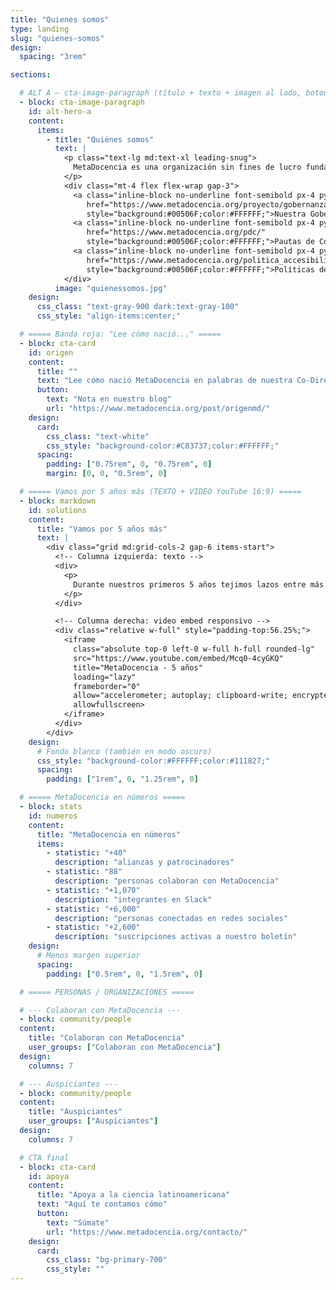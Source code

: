 ```yaml
---
title: "Quienes somos"
type: landing
slug: "quienes-somos"
design:
  spacing: "3rem"

sections:

  # ALT A — cta-image-paragraph (título + texto + imagen al lado, botones azules más grandes)
  - block: cta-image-paragraph
    id: alt-hero-a
    content:
      items:
        - title: "Quiénes somos"
          text: |
            <p class="text-lg md:text-xl leading-snug">
              MetaDocencia es una organización sin fines de lucro fundada en 2020. Nuestra comunidad está formada por personas y organizaciones que trabajan construyendo capacidades científicas locales para transformar la ciencia global. Hacemos crecer la ciencia en red, desde América Latina hacia el mundo.
            </p>
            <div class="mt-4 flex flex-wrap gap-3">
              <a class="inline-block no-underline font-semibold px-4 py-2 rounded-md text-base"
                 href="https://www.metadocencia.org/proyecto/gobernanza-2022/"
                 style="background:#00506F;color:#FFFFFF;">Nuestra Gobernanza</a>
              <a class="inline-block no-underline font-semibold px-4 py-2 rounded-md text-base"
                 href="https://www.metadocencia.org/pdc/"
                 style="background:#00506F;color:#FFFFFF;">Pautas de Convivencia</a>
              <a class="inline-block no-underline font-semibold px-4 py-2 rounded-md text-base"
                 href="https://www.metadocencia.org/politica_accesibilidad/"
                 style="background:#00506F;color:#FFFFFF;">Políticas de Accesibilidad</a>
            </div>
          image: "quienessomos.jpg"
    design:
      css_class: "text-gray-900 dark:text-gray-100"
      css_style: "align-items:center;"

  # ===== Banda roja: "Lee cómo nació..." =====
  - block: cta-card
    id: origen
    content:
      title: ""
      text: "Lee cómo nació MetaDocencia en palabras de nuestra Co-Directora, Laura Ación."
      button:
        text: "Nota en nuestro blog"
        url: "https://www.metadocencia.org/post/origenmd/"
    design:
      card:
        css_class: "text-white"
        css_style: "background-color:#C83737;color:#FFFFFF;"
      spacing:
        padding: ["0.75rem", 0, "0.75rem", 0]
        margin: [0, 0, "0.5rem", 0]

  # ===== Vamos por 5 años más (TEXTO + VIDEO YouTube 16:9) =====
  - block: markdown
    id: solutions
    content:
      title: "Vamos por 5 años más"
      text: |
        <div class="grid md:grid-cols-2 gap-6 items-start">
          <!-- Columna izquierda: texto -->
          <div>
            <p>
              Durante nuestros primeros 5 años tejimos lazos entre más de 2.000 profesionales de ciencia y técnica. Lo hicimos trabajando en equipo, de manera colectiva y en alianza con más de 40 comunidades. Gracias por estos primeros 5 años de aprendizaje, colaboración y crecimiento.
            </p>
          </div>

          <!-- Columna derecha: video embed responsivo -->
          <div class="relative w-full" style="padding-top:56.25%;">
            <iframe
              class="absolute top-0 left-0 w-full h-full rounded-lg"
              src="https://www.youtube.com/embed/Mcq0-4cyGKQ"
              title="MetaDocencia - 5 años"
              loading="lazy"
              frameborder="0"
              allow="accelerometer; autoplay; clipboard-write; encrypted-media; gyroscope; picture-in-picture; web-share"
              allowfullscreen>
            </iframe>
          </div>
        </div>
    design:
      # Fondo blanco (también en modo oscuro)
      css_style: "background-color:#FFFFFF;color:#111827;"
      spacing:
        padding: ["1rem", 0, "1.25rem", 0]

  # ===== MetaDocencia en números =====
  - block: stats
    id: numeros
    content:
      title: "MetaDocencia en números"
      items:
        - statistic: "+40"
          description: "alianzas y patrocinadores"
        - statistic: "88"
          description: "personas colaboran con MetaDocencia"
        - statistic: "+1,070"
          description: "integrantes en Slack"
        - statistic: "+6,000"
          description: "personas conectadas en redes sociales"
        - statistic: "+2,600"
          description: "suscripciones activas a nuestro boletín"
    design:
      # Menos margen superior
      spacing:
        padding: ["0.5rem", 0, "1.5rem", 0]

  # ===== PERSONAS / ORGANIZACIONES =====

  # --- Colaboran con MetaDocencia ---
  - block: community/people
  content:
    title: "Colaboran con MetaDocencia"
    user_groups: ["Colaboran con MetaDocencia"]
  design:
    columns: 7

  # --- Auspiciantes ---
  - block: community/people
  content:
    title: "Auspiciantes"
    user_groups: ["Auspiciantes"]
  design:
    columns: 7

  # CTA final
  - block: cta-card
    id: apoya
    content:
      title: "Apoya a la ciencia latinoamericana"
      text: "Aquí te contamos cómo"
      button:
        text: "Súmate"
        url: "https://www.metadocencia.org/contacto/"
    design:
      card:
        css_class: "bg-primary-700"
        css_style: ""
---
```

